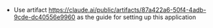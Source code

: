 - Use artifact https://claude.ai/public/artifacts/87a422a6-50f4-4adb-9cde-dc40556e9960 as the guide for setting up this application